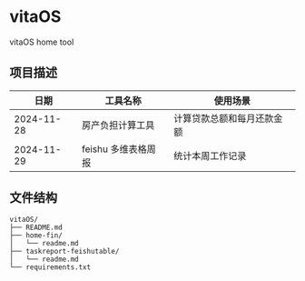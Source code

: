 # vitaOS

vitaOS home tool

## 项目描述

| 日期       | 工具名称       | 使用场景           |
| ---------- | -------------- | ------------------ |
| 2024-11-28 | 房产负担计算工具 | 计算贷款总额和每月还款金额 |
| 2024-11-29 | feishu 多维表格周报 | 统计本周工作记录 |

## 文件结构

```
vitaOS/
├── README.md
├── home-fin/
│   └── readme.md
├── taskreport-feishutable/
│   └── readme.md
└── requirements.txt
```
